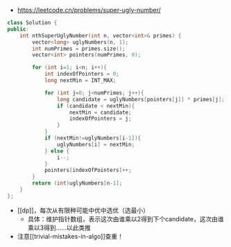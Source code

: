 - https://leetcode.cn/problems/super-ugly-number/
```cpp
class Solution {
public:
    int nthSuperUglyNumber(int n, vector<int>& primes) {
        vector<long> uglyNumbers(n, 1);
        int numPrimes = primes.size();
        vector<int> pointers(numPrimes, 0);

        for (int i=1; i<n; i++){
            int indexOfPointers = 0;
            long nextMin = INT_MAX;

            for (int j=0; j<numPrimes; j++){
                long candidate = uglyNumbers[pointers[j]] * primes[j];
                if (candidate < nextMin){
                    nextMin = candidate;
                    indexOfPointers = j;
                }
            }
            if (nextMin!=uglyNumbers[i-1]){
                uglyNumbers[i] = nextMin;
            } else {
                i--;
            }
            pointers[indexOfPointers]++;
        }
        return (int)uglyNumbers[n-1];
    }
};
```
- [[dp]]，每次从有限种可能中优中选优（选最小）
  - 具体：维护指针数组，表示这次由谁乘以2得到下个candidate，这次由谁乘以3得到……以此类推
- 注意[[trivial-mistakes-in-algo]]查重！